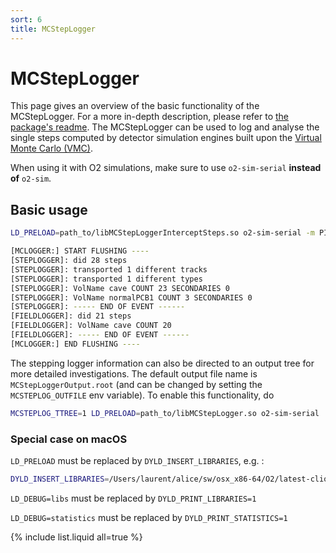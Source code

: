 ```yaml
---
sort: 6
title: MCStepLogger
---
```


# MCStepLogger

This page gives an overview of the basic functionality of the MCStepLogger. For a more in-depth description, please refer to [the package's readme](https://github.com/AliceO2Group/VMCStepLogger/tree/master/MCStepLogger).
The MCStepLogger can be used to log and analyse the single steps computed by detector simulation engines built upon the [Virtual Monte Carlo (VMC)](https://vmc-project.github.io/).

When using it with O2 simulations, make sure to use `o2-sim-serial` **instead of** `o2-sim`.

## Basic usage

```bash
LD_PRELOAD=path_to/libMCStepLoggerInterceptSteps.so o2-sim-serial -m PIPE ITS TPC -n 10
```

```bash
[MCLOGGER:] START FLUSHING ----
[STEPLOGGER]: did 28 steps
[STEPLOGGER]: transported 1 different tracks
[STEPLOGGER]: transported 1 different types
[STEPLOGGER]: VolName cave COUNT 23 SECONDARIES 0
[STEPLOGGER]: VolName normalPCB1 COUNT 3 SECONDARIES 0
[STEPLOGGER]: ----- END OF EVENT ------
[FIELDLOGGER]: did 21 steps
[FIELDLOGGER]: VolName cave COUNT 20
[FIELDLOGGER]: ----- END OF EVENT ------
[MCLOGGER:] END FLUSHING ----
```

The stepping logger information can also be directed to an output tree for more detailed investigations. The default output file name is `MCStepLoggerOutput.root` (and can be changed by setting the `MCSTEPLOG_OUTFILE` env variable). To enable this functionality, do

```bash
MCSTEPLOG_TTREE=1 LD_PRELOAD=path_to/libMCStepLogger.so o2-sim-serial ...
```

### Special case on macOS

`LD_PRELOAD` must be replaced by `DYLD_INSERT_LIBRARIES`, e.g. :

```bash
DYLD_INSERT_LIBRARIES=/Users/laurent/alice/sw/osx_x86-64/O2/latest-clion-o2/lib/libMCStepLogger.dylib MCSTEPLOG_TTREE=1 MCSTEPLOG_OUTFILE=toto.root o2-sim-serial -m MCH -g fwmugen -n 1
```

`LD_DEBUG=libs` must be replaced by `DYLD_PRINT_LIBRARIES=1`

`LD_DEBUG=statistics` must be replaced by `DYLD_PRINT_STATISTICS=1`

{% include list.liquid all=true %}
